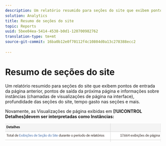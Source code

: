 ```yaml
---
description: Um relatório resumido para seções do site que exibem pontos de entrada da página anterior, pontos de saída da próxima página e informações sobre instâncias (chamadas de visualizações de página na interface), profundidade das seções do site, tempo gasto nas seções e mais.
solution: Analytics
title: Resumo de seções do site
topic: Reports
uuid: 5bee04ea-5414-4538-b0d1-120700982762
translation-type: tm+mt
source-git-commit: 16ba0b12e0f70112f4c10804d0a13c278388ecc2

---
```



# Resumo de seções do site

Um relatório resumido para seções do site que exibem pontos de entrada da página anterior, pontos de saída da próxima página e informações sobre instâncias (chamadas de visualizações de página na interface), profundidade das seções do site, tempo gasto nas seções e mais.

Novamente, as Visualizações de página exibidas em **[!UICONTROL Detalhes]devem ser interpretadas como Instâncias:**

![](assets/site_sec_summ.png)

